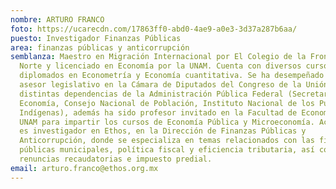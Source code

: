 ```yaml
---
nombre: ARTURO FRANCO
foto: https://ucarecdn.com/17863ff0-abd0-4ae9-a0e3-3d37a287b6aa/
puesto: Investigador Finanzas Públicas
area: finanzas públicas y anticorrupción
semblanza: Maestro en Migración Internacional por El Colegio de la Frontera
  Norte y licenciado en Economía por la UNAM. Cuenta con diversos cursos y
  diplomados en Econometría y Economía cuantitativa. Se ha desempeñado como
  asesor legislativo en la Cámara de Diputados del Congreso de la Unión y en
  distintas dependencias de la Administración Pública Federal (Secretaría de
  Economía, Consejo Nacional de Población, Instituto Nacional de los Pueblos
  Indígenas), además ha sido profesor invitado en la Facultad de Economía de la
  UNAM para impartir los cursos de Economía Pública y Microeconomía. Actualmente
  es investigador en Ethos, en la Dirección de Finanzas Públicas y
  Anticorrupción, donde se especializa en temas relacionados con las finanzas
  públicas municipales, política fiscal y eficiencia tributaria, así como
  renuncias recaudatorias e impuesto predial.
email: arturo.franco@ethos.org.mx
---
```

